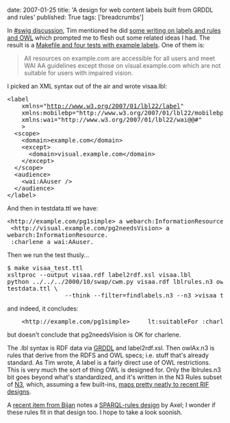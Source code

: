 date: 2007-01-25
title: 'A design for web content labels built from GRDDL and rules'
published: True
tags: ['breadcrumbs']

<p>In <a href="http://chatlogs.planetrdf.com/swig/2007-01-22.html#T19-44-45">#swig discussion</a>, Tim mentioned he did <a href="http://www.w3.org/DesignIssues/TagLabel">some writing on labels and rules and OWL</a> which prompted me to flesh out some related ideas I had. The result is a <a href="http://www.w3.org/2007/01/lbl22/">Makefile and four tests with example labels</a>. One of them is:</p><blockquote> <p>All resources on example.com are accessible for all users and meet WAI AA guidelines except those on visual.example.com which are not suitable for users with impaired vision.</p> </blockquote>  <p>I picked an XML syntax out of the air and wrote visaa.lbl:  </p><pre>&lt;label<br />    xmlns=&quot;<a href="http://www.w3.org/2007/01/lbl22/label">http://www.w3.org/2007/01/lbl22/label</a>&quot;<br />    xmlns:mobilebp=&quot;http://www.w3.org/2007/01/lbl22/mobilebp@@#&quot;<br />    xmlns:wai=&quot;http://www.w3.org/2007/01/lbl22/wai@@#&quot;<br />    &gt;<br />  &lt;scope&gt;<br />    &lt;domain&gt;example.com&lt;/domain&gt;<br />    &lt;except&gt;<br />      &lt;domain&gt;visual.example.com&lt;/domain&gt;<br />    &lt;/except&gt;<br />  &lt;/scope&gt;<br />  &lt;audience&gt;<br />    &lt;wai:AAuser /&gt;<br />  &lt;/audience&gt;<br />&lt;/label&gt;<br /></pre>  <p>And then in testdata.ttl we have:  </p><pre>&lt;http://example.com/pg1simple&gt; a webarch:InformationResource.<br /> &lt;http://visual.example.com/pg2needsVision&gt; a<br />webarch:InformationResource.<br /> :charlene a wai:AAuser.<br /></pre>  <p>Then we run the test thusly...</p>  <pre>$ make visaa_test.ttl<br />xsltproc --output visaa.rdf label2rdf.xsl visaa.lbl<br />python ../../../2000/10/swap/cwm.py visaa.rdf lblrules.n3 owlAx.n3<br />testdata.ttl \<br />                --think --filter=findlabels.n3 --n3 &gt;visaa_test.ttl<br /></pre>  <p>and indeed, it concludes: </p><pre>    &lt;http://example.com/pg1simple&gt;     lt:suitableFor :charlene .<br /></pre>  <p>but doesn&#39;t conclude that pg2needsVision is OK for charlene.</p>    <p>The .lbl syntax is RDF data via <a href="http://www.w3.org/2003/g/data-view">GRDDL</a> and label2rdf.xsl. Then owlAx.n3 is rules that derive from the RDFS and OWL specs; i.e. stuff that&#39;s already standard. As Tim wrote, A label is a fairly direct use of OWL restrictions. This is very much the sort of thing OWL is designed for. Only the lblrules.n3 bit goes beyond what&#39;s standardized, and it&#39;s written in the N3 Rules subset of <a href="http://www.w3.org/DesignIssues/Notation3">N3</a>, which, assuming a few built-ins, <a href="http://lists.w3.org/Archives/Public/public-rif-wg/2006Sep/0071">maps pretty neatly to recent RIF designs</a>.</p><p>A <a href="http://clarkparsia.com/weblog/2007/01/21/snow-sparql-and-soemthingelsethatbeginswiths/">recent item from Bijan</a> notes a <a href="http://platon.escet.urjc.es/~axel/publications/GIA-TR-2006-11-28.pdf">SPARQL-rules design</a> by Axel; I wonder if these rules fit in that design too. I hope to take a look soonish.  </p>  